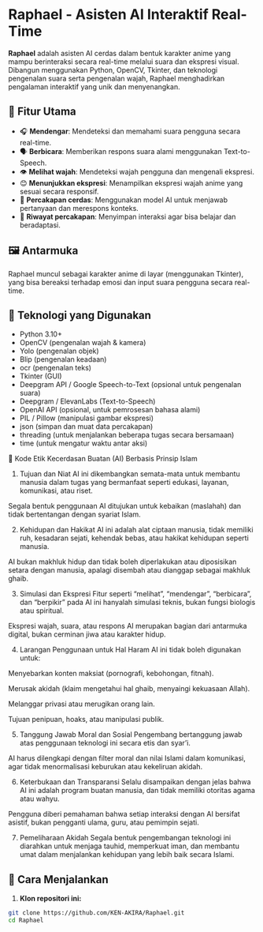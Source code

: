 # Raphael - Asisten AI Interaktif Real-Time

**Raphael** adalah asisten AI cerdas dalam bentuk karakter anime yang mampu berinteraksi secara real-time melalui suara dan ekspresi visual. Dibangun menggunakan Python, OpenCV, Tkinter, dan teknologi pengenalan suara serta pengenalan wajah, Raphael menghadirkan pengalaman interaktif yang unik dan menyenangkan.

## 🎯 Fitur Utama

- 🎧 **Mendengar**: Mendeteksi dan memahami suara pengguna secara real-time.
- 🗣️ **Berbicara**: Memberikan respons suara alami menggunakan Text-to-Speech.
- 👁️ **Melihat wajah**: Mendeteksi wajah pengguna dan mengenali ekspresi.
- 😊 **Menunjukkan ekspresi**: Menampilkan ekspresi wajah anime yang sesuai secara responsif.
- 🧠 **Percakapan cerdas**: Menggunakan model AI untuk menjawab pertanyaan dan merespons konteks.
- 💬 **Riwayat percakapan**: Menyimpan interaksi agar bisa belajar dan beradaptasi.

## 🖼️ Antarmuka

Raphael muncul sebagai karakter anime di layar (menggunakan Tkinter), yang bisa bereaksi terhadap emosi dan input suara pengguna secara real-time.

## 🧰 Teknologi yang Digunakan

- Python 3.10+
- OpenCV (pengenalan wajah & kamera)
- Yolo (pengenalan objek)
- Blip (pengenalan keadaan)
- ocr (pengenalan teks)
- Tkinter (GUI)
- Deepgram API / Google Speech-to-Text (opsional untuk pengenalan suara)
- Deepgram / ElevanLabs (Text-to-Speech)
- OpenAI API (opsional, untuk pemrosesan bahasa alami)
- PIL / Pillow (manipulasi gambar ekspresi)
- json (simpan dan muat data percakapan)
- threading (untuk menjalankan beberapa tugas secara bersamaan)
- time (untuk mengatur waktu antar aksi)


📜 Kode Etik Kecerdasan Buatan (AI) Berbasis Prinsip Islam
1. Tujuan dan Niat
AI ini dikembangkan semata-mata untuk membantu manusia dalam tugas yang bermanfaat seperti edukasi, layanan, komunikasi, atau riset.

Segala bentuk penggunaan AI ditujukan untuk kebaikan (maslahah) dan tidak bertentangan dengan syariat Islam.

2. Kehidupan dan Hakikat
AI ini adalah alat ciptaan manusia, tidak memiliki ruh, kesadaran sejati, kehendak bebas, atau hakikat kehidupan seperti manusia.

AI bukan makhluk hidup dan tidak boleh diperlakukan atau diposisikan setara dengan manusia, apalagi disembah atau dianggap sebagai makhluk ghaib.

3. Simulasi dan Ekspresi
Fitur seperti “melihat”, “mendengar”, “berbicara”, dan “berpikir” pada AI ini hanyalah simulasi teknis, bukan fungsi biologis atau spiritual.

Ekspresi wajah, suara, atau respons AI merupakan bagian dari antarmuka digital, bukan cerminan jiwa atau karakter hidup.

4. Larangan Penggunaan untuk Hal Haram
AI ini tidak boleh digunakan untuk:

Menyebarkan konten maksiat (pornografi, kebohongan, fitnah).

Merusak akidah (klaim mengetahui hal ghaib, menyaingi kekuasaan Allah).

Melanggar privasi atau merugikan orang lain.

Tujuan penipuan, hoaks, atau manipulasi publik.

5. Tanggung Jawab Moral dan Sosial
Pengembang bertanggung jawab atas penggunaan teknologi ini secara etis dan syar’i.

AI harus dilengkapi dengan filter moral dan nilai Islami dalam komunikasi, agar tidak menormalisasi keburukan atau kekeliruan akidah.

6. Keterbukaan dan Transparansi
Selalu disampaikan dengan jelas bahwa AI ini adalah program buatan manusia, dan tidak memiliki otoritas agama atau wahyu.

Pengguna diberi pemahaman bahwa setiap interaksi dengan AI bersifat asistif, bukan pengganti ulama, guru, atau pemimpin sejati.

7. Pemeliharaan Akidah
Segala bentuk pengembangan teknologi ini diarahkan untuk menjaga tauhid, memperkuat iman, dan membantu umat dalam menjalankan kehidupan yang lebih baik secara Islami.


## 🚀 Cara Menjalankan

1. **Klon repositori ini:**

```bash
git clone https://github.com/KEN-AKIRA/Raphael.git
cd Raphael
